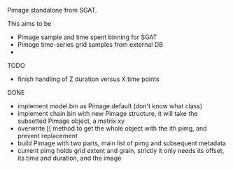Pimage standalone from SGAT. 

This aims to be
 - Pimage sample and time spent binning for SGAT
 - Pimage time-series grid samples from external DB
 - 
TODO

- finish handling of Z duration versus X time points



DONE
- implement model.bin as Pimage.default (don't know what class)
- implement chain.bin with new Pimage structure, it will take the
subsetted Pimage object, a matrix xy
 - overwrite [[ method to get the whole object with the ith pimg, and
   prevent replacement
 - build Pimage with two parts, main list of pimg and subsequent metadata
 - current pimg holds grid extent and grain, strictly it only needs
  its offset, its time and duration, and the image